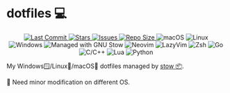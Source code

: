# dotfiles 💻

<div align="center">

<!-- Core Repo Status -->
<a href="https://github.com/hokix/dotfiles">
  <img alt="Last Commit" src="https://img.shields.io/github/last-commit/hokix/dotfiles?style=for-the-badge&logo=git&color=8bd5ca&labelColor=302D41" />
</a>
<a href="https://github.com/hokix/dotfiles/stargazers">
  <img alt="Stars" src="https://img.shields.io/github/stars/hokix/dotfiles?style=for-the-badge&logo=github&color=c69ff5&labelColor=302D41" />
</a>
<a href="https://github.com/hokix/dotfiles/issues">
  <img alt="Issues" src="https://img.shields.io/github/issues/hokix/dotfiles?style=for-the-badge&logo=gitbook&color=F5E0DC&labelColor=302D41" />
</a>
<a href="https://github.com/hokix/dotfiles">
  <img alt="Repo Size" src="https://img.shields.io/github/repo-size/hokix/dotfiles?style=for-the-badge&logo=codesandbox&color=DDB6F2&label=SIZE&labelColor=302D41" />
</a>

<!-- Environment / Platforms -->
<img alt="macOS" src="https://img.shields.io/badge/macOS-000000?style=for-the-badge&logo=apple&logoColor=white" />
<img alt="Linux" src="https://img.shields.io/badge/Linux-FCC624?style=for-the-badge&logo=linux&logoColor=000000" />
<img alt="Windows" src="https://img.shields.io/badge/Windows-0078D6?style=for-the-badge&logo=windows&logoColor=white" />

<!-- Tools / Ecosystem -->
<img alt="Managed with GNU Stow" src="https://img.shields.io/badge/Managed%20with-Stow-5EBD3E?style=for-the-badge&logo=gnu&logoColor=white" />
<img alt="Neovim" src="https://img.shields.io/badge/Neovim-57A143?style=for-the-badge&logo=neovim&logoColor=white" />
<img alt="LazyVim" src="https://img.shields.io/badge/LazyVim-1e2030?style=for-the-badge&logo=neovim&logoColor=c69ff5" />
<img alt="Zsh" src="https://img.shields.io/badge/Shell-Zsh-89dceb?style=for-the-badge&logo=gnubash&logoColor=3b4252" />
<img alt="Go" src="https://img.shields.io/badge/Go-00ADD8?style=for-the-badge&logo=go&logoColor=white" />
<img alt="C/C++" src="https://img.shields.io/badge/C/C++-00599C?style=for-the-badge&logo=c%2B%2B&logoColor=white" />
<img alt="Lua" src="https://img.shields.io/badge/Lua-2C2D72?style=for-the-badge&logo=lua&logoColor=white" />
<img alt="Python" src="https://img.shields.io/badge/Python-3776AB?style=for-the-badge&logo=python&logoColor=white" />

</div>

My Windows🪟/Linux🐧/macOS🍎 dotfiles managed by [stow 📦](https://www.gnu.org/software/stow/).

🔧 Need minor modification on different OS.
